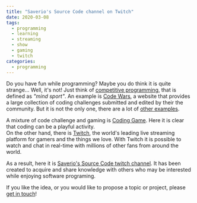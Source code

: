 ```yaml
---
title: "Saverio's Source Code channel on Twitch"
date: 2020-03-08
tags:
  - programming
  - learning
  - streaming
  - show
  - gaming
  - twitch
categories:
  - programming
---
```

Do you have fun while programming? Maybe you do think it is quite strange... Well, it's not! Just think of [competitive programming](https://en.wikipedia.org/wiki/Competitive_programming), that is defined as _"mind sport"_. An example is [Code Wars](https://www.codewars.com/), a website that provides a large collection of coding challenges submitted and edited by their the community. But it is not the only one, there are a lot of [other examples](https://www.freecodecamp.org/news/the-10-most-popular-coding-challenge-websites-of-2016-fb8a5672d22f/).

<!-- truncate -->

A mixture of code challenge and gaming is [Coding Game](https://www.codingame.com/). Here it is clear that coding can be a playful activity.  
On the other hand, there is [Twitch](https://www.twitch.tv/), the world's leading live streaming platform for gamers and the things we love. With Twitch it is possible to watch and chat in real-time with millions of other fans from around the world.

As a result, here it is [Saverio's Source Code twitch channel](https://www.twitch.tv/fsferrara). It has been created to acquire and share knowledge with others who may be interested while enjoying software programing.

If you like the idea, or you would like to propose a topic or project, please [get in touch](/about/)!
